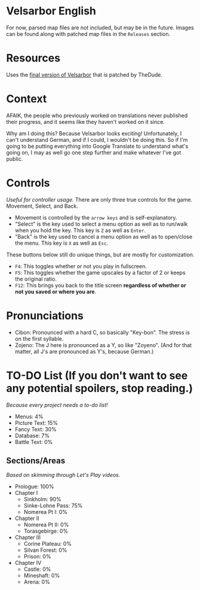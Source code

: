 # Velsarbor English
For now, parsed map files are not included, but may be in the future.
Images can be found along with patched map files in the `Releases` section.

# Resources
Uses the [final version of Velsarbor](https://www.multimediaxis.de/threads/137420-RM2K-Velsarbor-Die-letzte-Version) that is patched by TheDude.

# Context
AFAIK, the people who previously worked on translations never published their progress, and it seems like they haven't worked on it since.

Why am I doing this? Because Velsarbor looks exciting! Unfortunately, I can't understand German, and if I could, I wouldn't be doing this. So if I'm going to be putting everything into Google Translate to understand what's going on, I may as well go one step further and make whatever I've got public.

# Controls
*Useful for controller usage.*
There are only three true controls for the game. Movement, Select, and Back.
- Movement is controlled by the `arrow keys` and is self-explanatory.
- "Select" is the key used to select a menu option as well as to run/walk when you hold the key. This key is `Z` as well as `Enter`.
- "Back" is the key used to cancel a menu option as well as to open/close the menu. This key is `X` as well as `Esc`.

These buttons below still do unique things, but are mostly for customization.
- `F4`: This toggles whether or not you play in fullscreen.
- `F5`: This toggles whether the game upscales by a factor of 2 or keeps the original ratio.
- `F12`: This brings you back to the title screen **regardless of whether or not you saved or where you are**.

# Pronunciations
- Cibon: Pronounced with a hard C, so basically "Key-bon". The stress is on the first syllable.
- Zojeno: The J here is pronounced as a Y, so like "Zoyeno". (And for that matter, all J's are pronounced as Y's, because German.)

# TO-DO List (If you don't want to see any potential spoilers, stop reading.)
*Because every project needs a to-do list!*
- Menus: 4%
- Picture Text: 15%
- Fancy Text: 30%
- Database: 7%
- Battle Text: 0%
## Sections/Areas
*Based on skimming through Let's Play videos.*
- Prologue: 100%
- Chapter I
	- Sinkholm: 90%
	- Sinke-Lohne Pass: 75%
	- Nomerea Pt I: 0%
- Chapter II
	- Nomerea Pt II: 0%
	- Torasgebirge: 0%
- Chapter III
	- Corine Plateau: 0%
	- Silvan Forest: 0%
	- Prison: 0%
- Chapter IV
	- Castle: 0%
	- Mineshaft: 0%
	- Arena: 0%